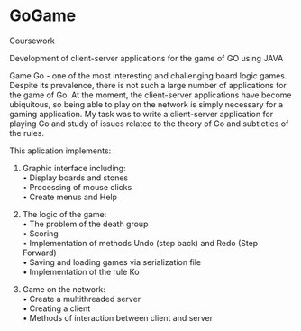 # GoGame
Coursework

Development of client-server applications for the game of GO using JAVA

Game Go - one of the most interesting and challenging board logic games. 
Despite its prevalence, there is not such a large number of applications for the game of Go.
At the moment, the client-server applications have become ubiquitous, 
so being able to play on the network is simply necessary for a gaming application.
My task was to write a client-server application for playing Go and study of issues 
related to the theory of Go and subtleties of the rules.

This aplication implements:  
1) Graphic interface including:  
• Display boards and stones  
• Processing of mouse clicks  
• Create menus and Help

2) The logic of the game:  
• The problem of the death group  
• Scoring  
• Implementation of methods Undo (step back) and Redo (Step Forward)  
• Saving and loading games via serialization file  
• Implementation of the rule Ko  

3) Game on the network:  
• Create a multithreaded server  
• Creating a client  
• Methods of interaction between client and server  
